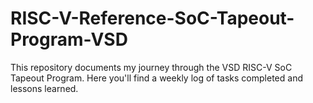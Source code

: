 # RISC-V-Reference-SoC-Tapeout-Program-VSD
This repository documents my journey through the VSD RISC-V SoC Tapeout Program. Here you'll find a weekly log of tasks completed and lessons learned.
